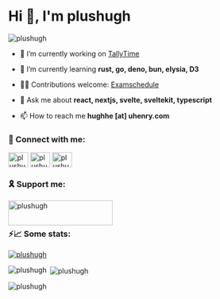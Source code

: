 <h1 align="left">Hi 👋, I'm plushugh</h1>

<p align="left"> <img src="https://komarev.com/ghpvc/?username=plushugh&label=Profile%20views&color=0e75b6&style=flat-square" alt="plushugh" /> </p>

- 🔭 I’m currently working on [TallyTime](https://github.com/radioclub/tallytime)

- 🌱 I’m currently learning **rust, go, deno, bun, elysia, D3**

- 🧑‍💻 Contributions welcome: [Examschedule](https://github.com/plushugh/examschedule)

- 💬 Ask me about **react, nextjs, svelte, sveltekit, typescript**

- 📫 How to reach me **hughhe [at] uhenry.com**

<h3 align="left">🔗 Connect with me:</h3>
<p align="left">
<a href="https://dev.to/plushugh" target="blank"><img align="center" src="https://raw.githubusercontent.com/rahuldkjain/github-profile-readme-generator/master/src/images/icons/Social/devto.svg" alt="plushugh" height="30" width="40" /></a>
<a href="https://twitter.com/plushugh" target="blank"><img align="center" src="https://raw.githubusercontent.com/rahuldkjain/github-profile-readme-generator/master/src/images/icons/Social/twitter.svg" alt="plushugh" height="30" width="40" /></a>
<a href="https://www.leetcode.com/plushugh" target="blank"><img align="center" src="https://raw.githubusercontent.com/rahuldkjain/github-profile-readme-generator/master/src/images/icons/Social/leet-code.svg" alt="plushugh" height="30" width="40" /></a>
</p>
<!--
<h3 align="left">🛠️ Languages and Tools I use (incomplete):</h3>
<p align="left"> <img src="https://unpkg.com/simple-icons@9.4.0/icons/1password.svg" alt="1password icon" width="40" height="40" />
<img src="https://unpkg.com/simple-icons@9.4.0/icons/amazonaws.svg" alt="amazonaws icon" width="40" height="40" />
<img src="https://unpkg.com/simple-icons@9.4.0/icons/archlinux.svg" alt="archlinux icon" width="40" height="40" />
<img src="https://unpkg.com/simple-icons@9.4.0/icons/arduino.svg" alt="arduino icon" width="40" height="40" />
<img src="https://unpkg.com/simple-icons@9.4.0/icons/autoprefixer.svg" alt="autoprefixer icon" width="40" height="40" />
<img src="https://unpkg.com/simple-icons@9.4.0/icons/babel.svg" alt="babel icon" width="40" height="40" />
<img src="https://unpkg.com/simple-icons@9.4.0/icons/blender.svg" alt="blender icon" width="40" height="40" />
<img src="https://unpkg.com/simple-icons@9.4.0/icons/bulma.svg" alt="bulma icon" width="40" height="40" />
<img src="https://unpkg.com/simple-icons@9.4.0/icons/bun.svg" alt="bun icon" width="40" height="40" />
<img src="https://unpkg.com/simple-icons@9.4.0/icons/c.svg" alt="c icon" width="40" height="40" />
<img src="https://unpkg.com/simple-icons@9.4.0/icons/chakraui.svg" alt="chakraui icon" width="40" height="40" />
<img src="https://unpkg.com/simple-icons@9.4.0/icons/chartdotjs.svg" alt="chartdotjs icon" width="40" height="40" />
<img src="https://unpkg.com/simple-icons@9.4.0/icons/circleci.svg" alt="circleci icon" width="40" height="40" />
<img src="https://unpkg.com/simple-icons@9.4.0/icons/cmake.svg" alt="cmake icon" width="40" height="40" />
<img src="https://unpkg.com/simple-icons@9.4.0/icons/containerd.svg" alt="containerd icon" width="40" height="40" />
<img src="https://unpkg.com/simple-icons@9.4.0/icons/cplusplus.svg" alt="cplusplus icon" width="40" height="40" />
<img src="https://unpkg.com/simple-icons@9.4.0/icons/crunchyroll.svg" alt="crunchyroll icon" width="40" height="40" />
<img src="https://unpkg.com/simple-icons@9.4.0/icons/d3dotjs.svg" alt="d3dotjs icon" width="40" height="40" />
<img src="https://unpkg.com/simple-icons@9.4.0/icons/daisyui.svg" alt="daisyui icon" width="40" height="40" />
<img src="https://unpkg.com/simple-icons@9.4.0/icons/dart.svg" alt="dart icon" width="40" height="40" />
<img src="https://unpkg.com/simple-icons@9.4.0/icons/debian.svg" alt="debian icon" width="40" height="40" />
<img src="https://unpkg.com/simple-icons@9.4.0/icons/deno.svg" alt="deno icon" width="40" height="40" />
<img src="https://unpkg.com/simple-icons@9.4.0/icons/dependabot.svg" alt="dependabot icon" width="40" height="40" />
<img src="https://unpkg.com/simple-icons@9.4.0/icons/digitalocean.svg" alt="digitalocean icon" width="40" height="40" />
<img src="https://unpkg.com/simple-icons@9.4.0/icons/docker.svg" alt="docker icon" width="40" height="40" />
<img src="https://unpkg.com/simple-icons@9.4.0/icons/dotenv.svg" alt="dotenv icon" width="40" height="40" />
<img src="https://unpkg.com/simple-icons@9.4.0/icons/eagle.svg" alt="eagle icon" width="40" height="40" />
<img src="https://unpkg.com/simple-icons@9.4.0/icons/editorconfig.svg" alt="editorconfig icon" width="40" height="40" />
<img src="https://unpkg.com/simple-icons@9.4.0/icons/electron.svg" alt="electron icon" width="40" height="40" />
<img src="https://unpkg.com/simple-icons@9.4.0/icons/eslint.svg" alt="eslint icon" width="40" height="40" />
<img src="https://unpkg.com/simple-icons@9.4.0/icons/esbuild.svg" alt="esbuild icon" width="40" height="40" />
<img src="https://unpkg.com/simple-icons@9.4.0/icons/express.svg" alt="express icon" width="40" height="40" />
<img src="https://unpkg.com/simple-icons@9.4.0/icons/fedora.svg" alt="fedora icon" width="40" height="40" />
<img src="https://unpkg.com/simple-icons@9.4.0/icons/ffmpeg.svg" alt="ffmpeg icon" width="40" height="40" />
<img src="https://unpkg.com/simple-icons@9.4.0/icons/figma.svg" alt="figma icon" width="40" height="40" />
<img src="https://unpkg.com/simple-icons@9.4.0/icons/fig.svg" alt="fig icon" width="40" height="40" />
<img src="https://unpkg.com/simple-icons@9.4.0/icons/flask.svg" alt="flask icon" width="40" height="40" />
<img src="https://unpkg.com/simple-icons@9.4.0/icons/flutter.svg" alt="flutter icon" width="40" height="40" />
<img src="https://unpkg.com/simple-icons@9.4.0/icons/gatsby.svg" alt="gatsby icon" width="40" height="40" />
<img src="https://unpkg.com/simple-icons@9.4.0/icons/git.svg" alt="git icon" width="40" height="40" />
<img src="https://unpkg.com/simple-icons@9.4.0/icons/github.svg" alt="github icon" width="40" height="40" />
<img src="https://unpkg.com/simple-icons@9.4.0/icons/gitlab.svg" alt="gitlab icon" width="40" height="40" />
<img src="https://unpkg.com/simple-icons@9.4.0/icons/go.svg" alt="go icon" width="40" height="40" />
<img src="https://unpkg.com/simple-icons@9.4.0/icons/grafana.svg" alt="grafana icon" width="40" height="40" />
<img src="https://unpkg.com/simple-icons@9.4.0/icons/graphql.svg" alt="graphql icon" width="40" height="40" />
<img src="https://unpkg.com/simple-icons@9.4.0/icons/heroku.svg" alt="heroku icon" width="40" height="40" />
<img src="https://unpkg.com/simple-icons@9.4.0/icons/homebrew.svg" alt="homebrew icon" width="40" height="40" />
<img src="https://unpkg.com/simple-icons@9.4.0/icons/hugo.svg" alt="hugo icon" width="40" height="40" />
<img src="https://unpkg.com/simple-icons@9.4.0/icons/iterm2.svg" alt="iterm2 icon" width="40" height="40" />
<img src="https://unpkg.com/simple-icons@9.4.0/icons/javascript.svg" alt="javascript icon" width="40" height="40" />
<img src="https://unpkg.com/simple-icons@9.4.0/icons/jamstack.svg" alt="jamstack icon" width="40" height="40" />
<img src="https://unpkg.com/simple-icons@9.4.0/icons/jekyll.svg" alt="jekyll icon" width="40" height="40" />
<img src="https://unpkg.com/simple-icons@9.4.0/icons/json.svg" alt="json icon" width="40" height="40" />
<img src="https://unpkg.com/simple-icons@9.4.0/icons/jsdelivr.svg" alt="jsdelivr icon" width="40" height="40" />
<img src="https://unpkg.com/simple-icons@9.4.0/icons/jss.svg" alt="jss icon" width="40" height="40" />
<img src="https://unpkg.com/simple-icons@9.4.0/icons/kicad.svg" alt="kicad icon" width="40" height="40" />
<img src="https://unpkg.com/simple-icons@9.4.0/icons/lighthouse.svg" alt="lighthouse icon" width="40" height="40" />
<img src="https://unpkg.com/simple-icons@9.4.0/icons/linux.svg" alt="linux icon" width="40" height="40" />
<img src="https://unpkg.com/simple-icons@9.4.0/icons/llvm.svg" alt="llvm icon" width="40" height="40" />
<img src="https://unpkg.com/simple-icons@9.4.0/icons/lua.svg" alt="lua icon" width="40" height="40" />
<img src="https://unpkg.com/simple-icons@9.4.0/icons/macos.svg" alt="macos icon" width="40" height="40" />
<img src="https://unpkg.com/simple-icons@9.4.0/icons/markdown.svg" alt="markdown icon" width="40" height="40" />
<img src="https://unpkg.com/simple-icons@9.4.0/icons/mdx.svg" alt="mdx icon" width="40" height="40" />
<img src="https://unpkg.com/simple-icons@9.4.0/icons/micropython.svg" alt="micropython icon" width="40" height="40" />
<img src="https://unpkg.com/simple-icons@9.4.0/icons/mongodb.svg" alt="mongodb icon" width="40" height="40" />
<img src="https://unpkg.com/simple-icons@9.4.0/icons/mongoose.svg" alt="mongoose icon" width="40" height="40" />
<img src="https://unpkg.com/simple-icons@9.4.0/icons/monkeytype.svg" alt="monkeytype icon" width="40" height="40" />
<img src="https://unpkg.com/simple-icons@9.4.0/icons/nextdotjs.svg" alt="nextdotjs icon" width="40" height="40" />
<img src="https://unpkg.com/simple-icons@9.4.0/icons/nginx.svg" alt="nginx icon" width="40" height="40" />
<img src="https://unpkg.com/simple-icons@9.4.0/icons/nodedotjs.svg" alt="nodedotjs icon" width="40" height="40" />
<img src="https://unpkg.com/simple-icons@9.4.0/icons/notion.svg" alt="notion icon" width="40" height="40" />
<img src="https://unpkg.com/simple-icons@9.4.0/icons/npm.svg" alt="npm icon" width="40" height="40" />
<img src="https://unpkg.com/simple-icons@9.4.0/icons/obsidian.svg" alt="obsidian icon" width="40" height="40" />
<img src="https://unpkg.com/simple-icons@9.4.0/icons/observable.svg" alt="observable icon" width="40" height="40" />
<img src="https://unpkg.com/simple-icons@9.4.0/icons/passport.svg" alt="passport icon" width="40" height="40" />
<img src="https://unpkg.com/simple-icons@9.4.0/icons/payloadcms.svg" alt="payloadcms icon" width="40" height="40" />
<img src="https://unpkg.com/simple-icons@9.4.0/icons/penpot.svg" alt="penpot icon" width="40" height="40" />
<img src="https://unpkg.com/simple-icons@9.4.0/icons/pihole.svg" alt="pihole icon" width="40" height="40" />
<img src="https://unpkg.com/simple-icons@9.4.0/icons/planetscale.svg" alt="planetscale icon" width="40" height="40" />
<img src="https://unpkg.com/simple-icons@9.4.0/icons/playwright.svg" alt="playwright icon" width="40" height="40" />
<img src="https://unpkg.com/simple-icons@9.4.0/icons/pnpm.svg" alt="pnpm icon" width="40" height="40" />
<img src="https://unpkg.com/simple-icons@9.4.0/icons/pocketbase.svg" alt="pocketbase icon" width="40" height="40" />
<img src="https://unpkg.com/simple-icons@9.4.0/icons/postgresql.svg" alt="postgresql icon" width="40" height="40" />
<img src="https://unpkg.com/simple-icons@9.4.0/icons/postcss.svg" alt="postcss icon" width="40" height="40" />
<img src="https://unpkg.com/simple-icons@9.4.0/icons/preact.svg" alt="preact icon" width="40" height="40" />
<img src="https://unpkg.com/simple-icons@9.4.0/icons/prettier.svg" alt="prettier icon" width="40" height="40" />
<img src="https://unpkg.com/simple-icons@9.4.0/icons/prisma.svg" alt="prisma icon" width="40" height="40" />
<img src="https://unpkg.com/simple-icons@9.4.0/icons/prometheus.svg" alt="prometheus icon" width="40" height="40" />
<img src="https://unpkg.com/simple-icons@9.4.0/icons/proxmox.svg" alt="proxmox icon" width="40" height="40" />
<img src="https://unpkg.com/simple-icons@9.4.0/icons/pwa.svg" alt="pwa icon" width="40" height="40" />
<img src="https://unpkg.com/simple-icons@9.4.0/icons/python.svg" alt="python icon" width="40" height="40" />
<img src="https://unpkg.com/simple-icons@9.4.0/icons/qemu.svg" alt="qemu icon" width="40" height="40" />
<img src="https://unpkg.com/simple-icons@9.4.0/icons/qmk.svg" alt="qmk icon" width="40" height="40" />
<img src="https://unpkg.com/simple-icons@9.4.0/icons/railway.svg" alt="railway icon" width="40" height="40" />
<img src="https://unpkg.com/simple-icons@9.4.0/icons/raspberrypi.svg" alt="raspberrypi icon" width="40" height="40" />
<img src="https://unpkg.com/simple-icons@9.4.0/icons/react.svg" alt="react icon" width="40" height="40" />
<img src="https://unpkg.com/simple-icons@9.4.0/icons/reacthookform.svg" alt="reacthookform icon" width="40" height="40" />
<img src="https://unpkg.com/simple-icons@9.4.0/icons/reactrouter.svg" alt="reactrouter icon" width="40" height="40" />
<img src="https://unpkg.com/simple-icons@9.4.0/icons/reactquery.svg" alt="reactquery icon" width="40" height="40" />
<img src="https://unpkg.com/simple-icons@9.4.0/icons/remix.svg" alt="remix icon" width="40" height="40" />
<img src="https://unpkg.com/simple-icons@9.4.0/icons/rust.svg" alt="rust icon" width="40" height="40" />
<img src="https://unpkg.com/simple-icons@9.4.0/icons/sass.svg" alt="sass icon" width="40" height="40" />
<img src="https://unpkg.com/simple-icons@9.4.0/icons/semver.svg" alt="semver icon" width="40" height="40" />
<img src="https://unpkg.com/simple-icons@9.4.0/icons/sentry.svg" alt="sentry icon" width="40" height="40" />
<img src="https://unpkg.com/simple-icons@9.4.0/icons/serverless.svg" alt="serverless icon" width="40" height="40" />
<img src="https://unpkg.com/simple-icons@9.4.0/icons/setapp.svg" alt="setapp icon" width="40" height="40" />
<img src="https://unpkg.com/simple-icons@9.4.0/icons/shikimori.svg" alt="shikimori icon" width="40" height="40" />
<img src="https://unpkg.com/simple-icons@9.4.0/icons/simpleicons.svg" alt="simpleicons icon" width="40" height="40" />
<img src="https://unpkg.com/simple-icons@9.4.0/icons/skypack.svg" alt="skypack icon" width="40" height="40" />
<img src="https://unpkg.com/simple-icons@9.4.0/icons/snowpack.svg" alt="snowpack icon" width="40" height="40" />
<img src="https://unpkg.com/simple-icons@9.4.0/icons/snyk.svg" alt="snyk icon" width="40" height="40" />
<img src="https://unpkg.com/simple-icons@9.4.0/icons/sqlite.svg" alt="sqlite icon" width="40" height="40" />
<img src="https://unpkg.com/simple-icons@9.4.0/icons/starship.svg" alt="starship icon" width="40" height="40" />
<img src="https://unpkg.com/simple-icons@9.4.0/icons/stylelint.svg" alt="stylelint icon" width="40" height="40" />
<img src="https://unpkg.com/simple-icons@9.4.0/icons/supabase.svg" alt="supabase icon" width="40" height="40" />
<img src="https://unpkg.com/simple-icons@9.4.0/icons/svelte.svg" alt="svelte icon" width="40" height="40" />
<img src="https://unpkg.com/simple-icons@9.4.0/icons/swc.svg" alt="swc icon" width="40" height="40" />
<img src="https://unpkg.com/simple-icons@9.4.0/icons/tailwindcss.svg" alt="tailwindcss icon" width="40" height="40" />
<img src="https://unpkg.com/simple-icons@9.4.0/icons/tmux.svg" alt="tmux icon" width="40" height="40" />
<img src="https://unpkg.com/simple-icons@9.4.0/icons/travisci.svg" alt="travisci icon" width="40" height="40" />
<img src="https://unpkg.com/simple-icons@9.4.0/icons/trpc.svg" alt="trpc icon" width="40" height="40" />
<img src="https://unpkg.com/simple-icons@9.4.0/icons/typescript.svg" alt="typescript icon" width="40" height="40" />
<img src="https://unpkg.com/simple-icons@9.4.0/icons/ubuntu.svg" alt="ubuntu icon" width="40" height="40" />
<img src="https://unpkg.com/simple-icons@9.4.0/icons/unsplash.svg" alt="unsplash icon" width="40" height="40" />
<img src="https://unpkg.com/simple-icons@9.4.0/icons/valorant.svg" alt="valorant icon" width="40" height="40" />
<img src="https://unpkg.com/simple-icons@9.4.0/icons/vercel.svg" alt="vercel icon" width="40" height="40" />
<img src="https://unpkg.com/simple-icons@9.4.0/icons/vim.svg" alt="vim icon" width="40" height="40" />
<img src="https://unpkg.com/simple-icons@9.4.0/icons/virtualbox.svg" alt="virtualbox icon" width="40" height="40" />
<img src="https://unpkg.com/simple-icons@9.4.0/icons/visualstudiocode.svg" alt="visualstudiocode icon" width="40" height="40" />
<img src="https://unpkg.com/simple-icons@9.4.0/icons/vite.svg" alt="vite icon" width="40" height="40" />
<img src="https://unpkg.com/simple-icons@9.4.0/icons/wayland.svg" alt="wayland icon" width="40" height="40" />
<img src="https://unpkg.com/simple-icons@9.4.0/icons/webassembly.svg" alt="webassembly icon" width="40" height="40" />
<img src="https://unpkg.com/simple-icons@9.4.0/icons/webauthn.svg" alt="webauthn icon" width="40" height="40" />
<img src="https://unpkg.com/simple-icons@9.4.0/icons/webpack.svg" alt="webpack icon" width="40" height="40" />
<img src="https://unpkg.com/simple-icons@9.4.0/icons/webstorm.svg" alt="webstorm icon" width="40" height="40" />
<img src="https://unpkg.com/simple-icons@9.4.0/icons/wikidotjs.svg" alt="wikidotjs icon" width="40" height="40" />
<img src="https://unpkg.com/simple-icons@9.4.0/icons/wireguard.svg" alt="wireguard icon" width="40" height="40" />
<img src="https://unpkg.com/simple-icons@9.4.0/icons/wireshark.svg" alt="wireshark icon" width="40" height="40" />
<img src="https://unpkg.com/simple-icons@9.4.0/icons/wolfram.svg" alt="wolfram icon" width="40" height="40" />
<img src="https://unpkg.com/simple-icons@9.4.0/icons/yaml.svg" alt="yaml icon" width="40" height="40" />
<img src="https://unpkg.com/simple-icons@9.4.0/icons/yarn.svg" alt="yarn icon" width="40" height="40" />
<img src="https://unpkg.com/simple-icons@9.4.0/icons/zig.svg" alt="zig icon" width="40" height="40" /> </p>
-->
<h3 align="left">🎗️ Support me:</h3>
<p><a href="https://www.buymeacoffee.com/plushugh"> <img align="left" src="https://cdn.buymeacoffee.com/buttons/v2/default-yellow.png" height="50" width="210" alt="plushugh" /></a></p><br><br>

<h3 align="left">⚡📈 Some stats:</h3>

<p align="left"> <a href="https://github.com/ryo-ma/github-profile-trophy"><img src="https://github-profile-trophy.vercel.app/?username=plushugh&no-frame=true&title=MultiLanguage,Reviews,Stars,Commits,Repositories" alt="plushugh" /></a> </p>
<p><img align="left" src="https://github-readme-stats.vercel.app/api/top-langs?username=plushugh&show_icons=true&locale=en&layout=compact" alt="plushugh" /></p>

<p>&nbsp;<img align="center" src="https://github-readme-stats.vercel.app/api?username=plushugh&show_icons=true&locale=en" alt="plushugh" /></p>

<p><img align="center" src="https://github-readme-streak-stats.herokuapp.com/?user=plushugh&theme=default" alt="plushugh" /></p>
